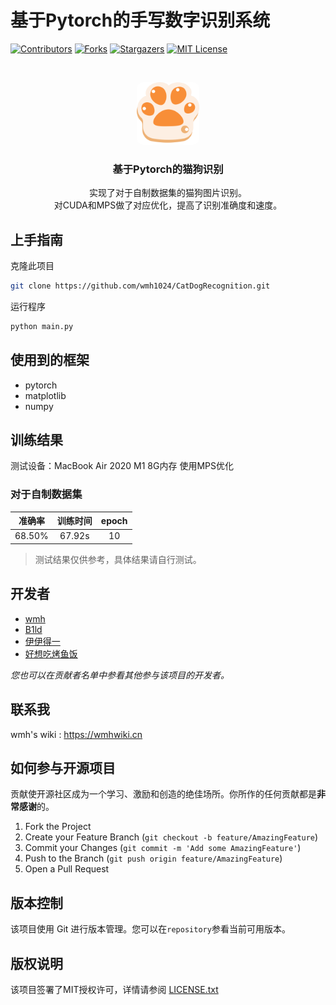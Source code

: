 # 基于Pytorch的手写数字识别系统

<!-- PROJECT SHIELDS -->
[![Contributors][contributors-shield]][contributors-url]
[![Forks][forks-shield]][forks-url]
[![Stargazers][stars-shield]][stars-url]
[![MIT License][license-shield]][license-url]
<!-- PROJECT LOGO -->
<br />

<p align="center">
  <a href="https://github.com/wmh1024/CatDogRecognition">
    <img src="img/icon.png" alt="Logo" width="100" height="100" style="border-radius: 10px;">
  </a>

<h3 align="center">基于Pytorch的猫狗识别</h3>
  <p align="center">
    实现了对于自制数据集的猫狗图片识别。
    <br />
    对CUDA和MPS做了对应优化，提高了识别准确度和速度。
    <br />
</p>

## 上手指南

克隆此项目

```sh
git clone https://github.com/wmh1024/CatDogRecognition.git
```

运行程序

```sh
python main.py
```

## 使用到的框架

- pytorch
- matplotlib
- numpy

## 训练结果

测试设备：MacBook Air 2020 M1 8G内存 使用MPS优化

### 对于自制数据集

|  准确率   |  训练时间  | epoch |
|:------:|:------:|:-----:|
| 68.50% | 67.92s |  10   |

> 测试结果仅供参考，具体结果请自行测试。

## 开发者

- [wmh](https://github.com/wmh1024)
- [B1ld](https://github.com/z1922569567)
- [伊伊得一](https://gitee.com/yide-yi)
- [好想吃烤鱼饭](https://gitee.com/yan-mengjie1)

*您也可以在贡献者名单中参看其他参与该项目的开发者。*

## 联系我

wmh's wiki : https://wmhwiki.cn

## 如何参与开源项目

贡献使开源社区成为一个学习、激励和创造的绝佳场所。你所作的任何贡献都是**非常感谢**的。

1. Fork the Project
2. Create your Feature Branch (`git checkout -b feature/AmazingFeature`)
3. Commit your Changes (`git commit -m 'Add some AmazingFeature'`)
4. Push to the Branch (`git push origin feature/AmazingFeature`)
5. Open a Pull Request

## 版本控制

该项目使用 Git 进行版本管理。您可以在`repository`参看当前可用版本。

## 版权说明

该项目签署了MIT授权许可，详情请参阅 [LICENSE.txt](https://github.com/wmh1024/CatDogRecognition/blob/main/LICENSE.txt)

<!-- links -->

[your-project-path]:wmh1024/CatDogRecognition

[contributors-shield]: https://img.shields.io/github/contributors/wmh1024/CatDogRecognition.svg?style=flat-square

[contributors-url]: https://github.com/wmh1024/CatDogRecognition/graphs/contributors

[forks-shield]: https://img.shields.io/github/forks/wmh1024/CatDogRecognition.svg?style=flat-square

[forks-url]: https://github.com/wmh1024/CatDogRecognition/network/members

[stars-shield]: https://img.shields.io/github/stars/wmh1024/CatDogRecognition.svg?style=flat-square

[stars-url]: https://github.com/wmh1024/CatDogRecognition/stargazers

[issues-shield]: https://img.shields.io/github/issues/wmh1024/CatDogRecognition.svg?style=flat-square

[issues-url]: https://img.shields.io/github/issues/wmh1024/CatDogRecognition.svg

[license-shield]: https://img.shields.io/github/license/wmh1024/CatDogRecognition.svg?style=flat-square

[license-url]: https://github.com/wmh1024/CatDogRecognition/blob/main/LICENSE.txt

[linkedin-shield]: https://img.shields.io/badge/-LinkedIn-black.svg?style=flat-square&logo=linkedin&colorB=555

[linkedin-url]: https://linkedin.com/in/shaojintian